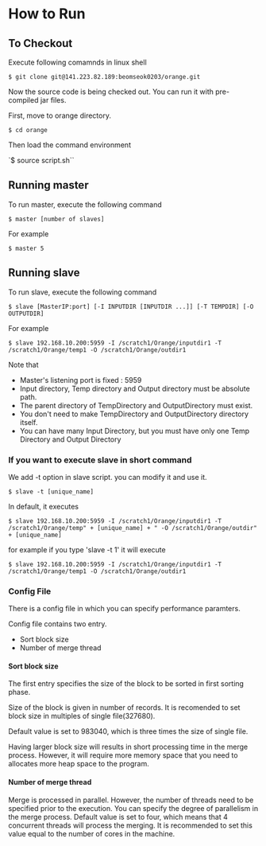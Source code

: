 # How to Run

## To Checkout

Execute following comamnds in linux shell

`$ git clone git@141.223.82.189:beomseok0203/orange.git`

Now the source code is being checked out. You can run it with pre-compiled jar files.

First, move to orange directory.

`$ cd orange`

Then load the command environment 

`$ source script.sh``

## Running master

To run master, execute the following command 

`$ master [number of slaves]`

For example 

`$ master 5`

## Running slave
To run slave, execute the following command


`$ slave [MasterIP:port] [-I INPUTDIR [INPUTDIR ...]] [-T TEMPDIR] [-O OUTPUTDIR]`

For example 

`$ slave 192.168.10.200:5959 -I /scratch1/Orange/inputdir1 -T /scratch1/Orange/temp1 -O /scratch1/Orange/outdir1`

Note that
 * Master's listening port is fixed : 5959
 * Input directory, Temp directory and Output directory must be absolute path.
 * The parent directory of TempDirectory and OutputDirectory must exist.
 * You don't need to make TempDirectory and OutputDirectory directory itself.
 * You can have many Input Directory, but you must have only one Temp Directory and Output Directory
 
### If you want to execute slave in short command

We add -t option in slave script. you can modify it and use it.

`$ slave -t [unique_name]`

In default, it executes
 
`$ slave 192.168.10.200:5959 -I /scratch1/Orange/inputdir1 -T /scratch1/Orange/temp" + [unique_name] + " -O /scratch1/Orange/outdir" + [unique_name]`

for example if you type 'slave -t 1' it will execute

`$ slave 192.168.10.200:5959 -I /scratch1/Orange/inputdir1 -T /scratch1/Orange/temp1 -O /scratch1/Orange/outdir1`


### Config File

There is a config file in which you can specify performance paramters.

Config file contains two entry. 
* Sort block size
* Number of merge thread
 
#### Sort block size

The first entry specifies the size of the block to be sorted in first sorting phase.

Size of the block is given in number of records. It is recomended to set block size in multiples of single file(327680).

Default value is set to 983040, which is three times the size of single file.

Having larger block size will results in short processing time in the merge process. However, it will require more memory space that you need to allocates more heap space to the program.

#### Number of merge thread 

Merge is processed in parallel. However, the number of threads need to be specified prior to the execution. 
You can specify the degree of parallelism in the merge process. Default value is set to four, which means that 4 concurrent threads will process the merging.
It is recommended to set this value equal to the number of cores in the machine.
